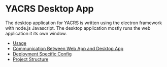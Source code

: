 # YACRS Desktop App
The desktop application for YACRS is written using the electron framework with node.js
Javascript. The desktop application mostly runs the web application it its own window.

 * [Usage](usage.md)
 * [Communication Between Web App and Desktop App](communication.md)
 * [Deployment Specific Config](config.md)
 * [Project Structure](structure.md)